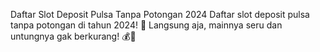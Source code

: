 Daftar Slot Deposit Pulsa Tanpa Potongan 2024
Daftar slot deposit pulsa tanpa potongan di tahun 2024! 🚀 Langsung aja, mainnya seru dan untungnya gak berkurang! 💰🎰
